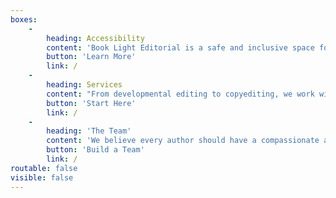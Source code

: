 ```yaml
---
boxes:
    -
        heading: Accessibility
        content: 'Book Light Editorial is a safe and inclusive space for all authors. Learn more about our accessibility policy, and how we can work together.'
        button: 'Learn More'
        link: /
    -
        heading: Services
        content: "From developmental editing to copyediting, we work with both indie and traditional authors to help forge your story.\n"
        button: 'Start Here'
        link: /
    -
        heading: 'The Team'
        content: 'We believe every author should have a compassionate and insightful editorial team as part of their crew. '
        button: 'Build a Team'
        link: /
routable: false
visible: false
---
```


